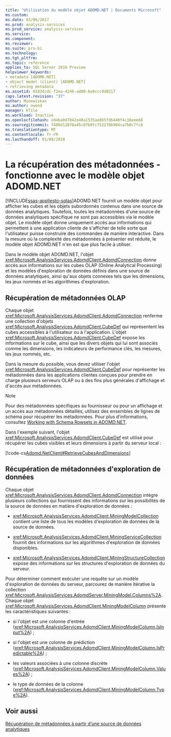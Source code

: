 ```yaml
---
title: "Utilisation du modèle objet ADOMD.NET | Documents Microsoft"
ms.custom: 
ms.date: 03/06/2017
ms.prod: analysis-services
ms.prod_service: analysis-services
ms.service: 
ms.component: 
ms.reviewer: 
ms.suite: pro-bi
ms.technology: 
ms.tgt_pltfrm: 
ms.topic: reference
applies_to: SQL Server 2016 Preview
helpviewer_keywords:
- metadata [ADOMD.NET]
- object model (client) [ADOMD.NET]
- retrieving metadata
ms.assetid: 0183dcdc-f2ea-4246-ad00-6e8ccc9d8217
caps.latest.revision: "37"
author: Minewiskan
ms.author: owend
manager: kfile
ms.workload: Inactive
ms.openlocfilehash: e94ba0d7842e40a1535ae865fd6440f4c16eee68
ms.sourcegitcommit: f486d12078a45c87b0fcf52270b904ca7b0c7fc8
ms.translationtype: MT
ms.contentlocale: fr-FR
ms.lasthandoff: 01/08/2018
---
```

# <a name="retrieving-metadata---working-with-adomdnet-object-model"></a>La récupération des métadonnées - fonctionne avec le modèle objet ADOMD.NET
[!INCLUDE[ssas-appliesto-sqlas](../../includes/ssas-appliesto-sqlas.md)]ADOMD.NET fournit un modèle objet pour afficher les cubes et les objets subordonnés contenus dans une source de données analytiques. Toutefois, toutes les métadonnées d'une source de données analytiques spécifique ne sont pas accessibles via le modèle objet. Le modèle objet donne uniquement accès aux informations qui permettent à une application cliente de s'afficher de telle sorte que l'utilisateur puisse construire des commandes de manière interactive. Dans la mesure où la complexité des métadonnées à présenter est réduite, le modèle objet ADOMD.NET n'en est que plus facile à utiliser.  
  
 Dans le modèle objet ADOMD.NET, l'objet <xref:Microsoft.AnalysisServices.AdomdClient.AdomdConnection> donne accès aux informations sur les cubes OLAP (Online Analytical Processing) et les modèles d'exploration de données définis dans une source de données analytiques, ainsi qu'aux objets connexes tels que les dimensions, les jeux nommés et les algorithmes d'exploration.  
  
## <a name="retrieving-olap-metadata"></a>Récupération de métadonnées OLAP  
 Chaque objet <xref:Microsoft.AnalysisServices.AdomdClient.AdomdConnection> renferme une collection d'objets <xref:Microsoft.AnalysisServices.AdomdClient.CubeDef> qui représentent les cubes accessibles à l'utilisateur ou à l'application. L'objet <xref:Microsoft.AnalysisServices.AdomdClient.CubeDef> expose les informations sur le cube, ainsi que les divers objets qui lui sont associés comme les dimensions, les indicateurs de performance clés, les mesures, les jeux nommés, etc.  
  
 Dans la mesure du possible, vous devez utiliser l'objet <xref:Microsoft.AnalysisServices.AdomdClient.CubeDef> pour représenter les métadonnées dans les applications clientes conçues pour prendre en charge plusieurs serveurs OLAP ou à des fins plus générales d'affichage et d'accès aux métadonnées.  
  
> [!NOTE]  
>  Pour des métadonnées spécifiques au fournisseur ou pour un affichage et un accès aux métadonnées détaillés, utilisez des ensembles de lignes de schéma pour récupérer les métadonnées. Pour plus d'informations, consultez [Working with Schema Rowsets in ADOMD.NET](../../analysis-services/multidimensional-models-adomd-net-client/retrieving-metadata-working-with-schema-rowsets.md).  
  
 Dans l'exemple suivant, l'objet <xref:Microsoft.AnalysisServices.AdomdClient.CubeDef> est utilisé pour récupérer les cubes visibles et leurs dimensions à partir du serveur local :  
  
 [!code-cs[Adomd.NetClient#RetrieveCubesAndDimensions](../../analysis-services/multidimensional-models-adomd-net-client/codesnippet/csharp/retrieving-metadata-work_1_1.cs)]  
  
## <a name="retrieving-data-mining-metadata"></a>Récupération de métadonnées d'exploration de données  
 Chaque objet <xref:Microsoft.AnalysisServices.AdomdClient.AdomdConnection> intègre plusieurs collections qui fournissent des informations sur les possibilités de la source de données en matière d'exploration de données :  
  
-   <xref:Microsoft.AnalysisServices.AdomdClient.MiningModelCollection> contient une liste de tous les modèles d'exploration de données de la source de données.  
  
-   <xref:Microsoft.AnalysisServices.AdomdClient.MiningServiceCollection> fournit des informations sur les algorithmes d'exploration de données disponibles.  
  
-   <xref:Microsoft.AnalysisServices.AdomdClient.MiningStructureCollection> expose des informations sur les structures d'exploration de données du serveur.  
  
 Pour déterminer comment exécuter une requête sur un modèle d'exploration de données du serveur, parcourez de manière itérative la collection <xref:Microsoft.AnalysisServices.AdomdServer.MiningModel.Columns%2A>. Chaque objet <xref:Microsoft.AnalysisServices.AdomdClient.MiningModelColumn> présente les caractéristiques suivantes :  
  
-   si l'objet est une colonne d'entrée (<xref:Microsoft.AnalysisServices.AdomdClient.MiningModelColumn.IsInput%2A>) ;  
  
-   si l'objet est une colonne de prédiction (<xref:Microsoft.AnalysisServices.AdomdClient.MiningModelColumn.IsPredictable%2A>) ;  
  
-   les valeurs associées à une colonne discrète (<xref:Microsoft.AnalysisServices.AdomdClient.MiningModelColumn.Values%2A>) ;  
  
-   le type de données de la colonne (<xref:Microsoft.AnalysisServices.AdomdClient.MiningModelColumn.Type%2A>).  
  
## <a name="see-also"></a>Voir aussi  
 [Récupération de métadonnées à partir d’une source de données analytiques](../../analysis-services/multidimensional-models-adomd-net-client/retrieving-metadata-from-an-analytical-data-source.md)  
  
  
